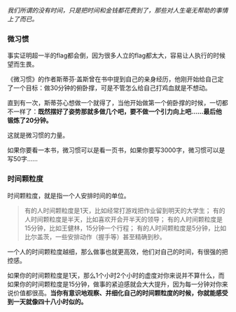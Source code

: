 *我们所谓的没有时间，只是把时间和金钱都花费到了，那些对人生毫无帮助的事情上了而已。*

### 微习惯

事实证明超一半的flag都会倒，因为很多人立的flag都太大，容易让人执行的时候望而生畏。

《微习惯》的作者斯蒂芬·盖斯曾在书中提到自己的亲身经历，他刚开始给自己定了一个目标：做30分钟的俯卧撑，可是不管怎么给自己打鸡血就是不想动。

直到有一次，斯蒂芬心想做一个就得了，当他开始做第一个俯卧撑的时候，一切都不一样了：**既然摆好了姿势那就多做几个吧，要不做一个引力向上吧……最后他锻炼了20分钟。**

这就是微习惯的力量。

 如果你要看一本书，微习惯可以是看一页书，如果你要写3000字，微习惯可以是写50字……



### 时间颗粒度 

时间颗粒度，就是指一个人安排时间的单位。

> 有的人时间颗粒度是1天，比如经常打游戏把作业留到明天的大学生；
> 有的人时间颗粒度是半天，比如喜欢开会开半天的领导；
> 有的人时间颗粒度是15分钟，比如王健林，15分钟一个行程；
> 有的人时间颗粒度是5分钟，比如比尔盖茨，一些安排动作（握手等）甚至精确到秒。

一个人的时间颗粒度越细，那么做事也就更高效，他们对自己的时间，有很强的把控感。

 如果你的时间颗粒度是1天，那么1个小时2个小时的虚度对你来说并不算什么，而如果你的时间颗粒度是15分钟，做事的紧迫感就会大大提升，因为每一分钟对你来说价值都很高。**当你有意识地观察、并细化自己的时间颗粒度的时候，你就能感受到一天就像四十八小时似的。**



